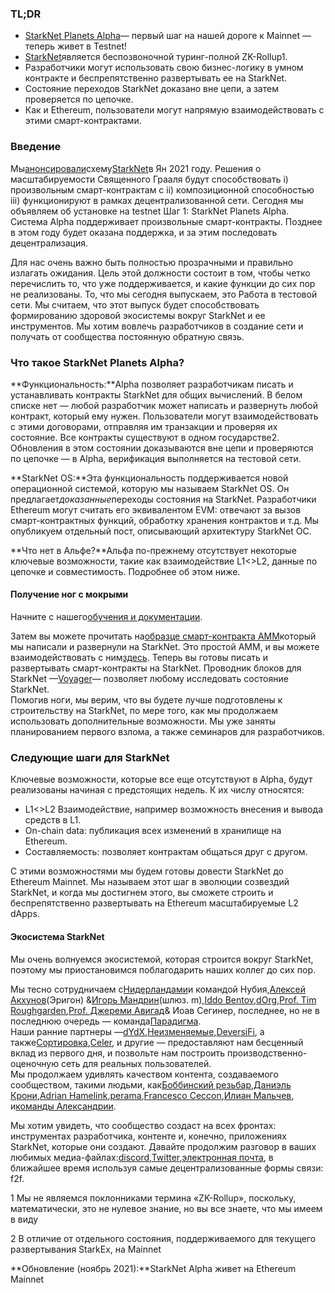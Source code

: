 ### **TL;DR**

* [StarkNet Planets Alpha](https://voyager.online/)— первый шаг на нашей дороге к Mainnet — теперь живет в Testnet!
* [StarkNet](https://starkware.co/product/starknet/)является беспозвоночной туринг-полной ZK-Rollup1.
* Разработчики могут использовать свою бизнес-логику в умном контракте и беспрепятственно развертывать ее на StarkNet.
* Состояние переходов StarkNet доказано вне цепи, а затем проверяется по цепочке.
* Как и Ethereum, пользователи могут напрямую взаимодействовать с этими смарт-контрактами.

### **Введение**

Мы[анонсировали](https://medium.com/starkware/on-the-road-to-starknet-a-permissionless-stark-powered-l2-zk-rollup-83be53640880)схему[StarkNet](https://starkware.co/product/starknet/)в Ян 2021 году. Решения о масштабируемости Священного Грааля будут способствовать i) произвольным смарт-контрактам с ii) композиционной способностью iii) функционируют в рамках децентрализованной сети. Сегодня мы объявляем об установке на testnet Шаг 1: StarkNet Planets Alpha. Система Alpha поддерживает произвольные смарт-контракты. Позднее в этом году будет оказана поддержка, и за этим последовать децентрализация.

Для нас очень важно быть полностью прозрачными и правильно излагать ожидания. Цель этой должности состоит в том, чтобы четко перечислить то, что уже поддерживается, и какие функции до сих пор не реализованы. То, что мы сегодня выпускаем, это Работа в тестовой сети. Мы считаем, что этот выпуск будет способствовать формированию здоровой экосистемы вокруг StarkNet и ее инструментов. Мы хотим вовлечь разработчиков в создание сети и получать от сообщества постоянную обратную связь.

### **Что такое StarkNet Planets Alpha?**

**Функциональность:**Alpha позволяет разработчикам писать и устанавливать контракты StarkNet для общих вычислений. В белом списке нет — любой разработчик может написать и развернуть любой контракт, который ему нужен. Пользователи могут взаимодействовать с этими договорами, отправляя им транзакции и проверяя их состояние. Все контракты существуют в одном государстве2. Обновления в этом состоянии доказываются вне цепи и проверяются по цепочке — в Alpha, верификация выполняется на тестовой сети.

**StarkNet OS:**Эта функциональность поддерживается новой операционной системой, которую мы называем StarkNet OS. Он предлагает*доказанные*переходы состояния на StarkNet. Разработчики Ethereum могут считать его эквивалентом EVM: отвечают за вызов смарт-контрактных функций, обработку хранения контрактов и т.д. Мы опубликуем отдельный пост, описывающий архитектуру StarkNet ОС.

**Что нет в Альфе?**Альфа по-прежнему отсутствует некоторые ключевые возможности, такие как взаимодействие L1<>L2, данные по цепочке и совместимость. Подробнее об этом ниже.

#### **Получение ног с мокрыми**

Начните с нашего[обучения и документации](https://www.cairo-lang.org/docs/hello_starknet/).

Затем вы можете прочитать на[образце смарт-контракта AMM](http://cairo-lang.org/docs/hello_starknet/amm.html)который мы написали и развернули на StarkNet. Это простой AMM, и вы можете взаимодействовать с ним[здесь](https://starkware-amm-demo.netlify.app/swap). Теперь вы готовы писать и развертывать смарт-контракты на StarkNet. Проводник блоков для StarkNet —[Voyager](https://voyager.online/)— позволяет любому исследовать состояние StarkNet.\
Помогив ноги, мы верим, что вы будете лучше подготовлены к строительству на StarkNet, по мере того, как мы продолжаем использовать дополнительные возможности. Мы уже заняты планированием первого взлома, а также семинаров для разработчиков.

### **Следующие шаги для StarkNet**

Ключевые возможности, которые все еще отсутствуют в Alpha, будут реализованы начиная с предстоящих недель. К их числу относятся:

* L1<>L2 Взаимодействие, например возможность внесения и вывода средств в L1.
* On-chain data: публикация всех изменений в хранилище на Ethereum.
* Составляемость: позволяет контрактам общаться друг с другом.

С этими возможностями мы будем готовы довести StarkNet до Ethereum Mainnet. Мы называем этот шаг в эволюции созвездий StarkNet, и когда мы достигнем этого, вы сможете строить и беспрепятственно развертывать на Ethereum масштабируемые L2 dApps.

#### **Экосистема StarkNet**

Мы очень волнуемся экосистемой, которая строится вокруг StarkNet, поэтому мы приостановимся поблагодарить наших коллег до сих пор.

Мы тесно сотрудничаем с[Нидерландами](https://twitter.com/nethermindeth)и командой Нубия,[Алексей Акхунов](https://twitter.com/realLedgerwatch)(Эригон) &[Игорь Мандрин](https://twitter.com/mandrigin)(шлюз. m),[Iddo Bentov](https://www.cs.cornell.edu/~iddo/),[dOrg](https://twitter.com/dOrg_tech),[Prof. Tim Roughgarden](https://twitter.com/algo_class),[Prof. Джереми Авигад](https://www.andrew.cmu.edu/user/avigad/)& Иоав Сегинер, последнее, но не в последнюю очередь — команда[Парадигма](https://twitter.com/paradigm).\
Наши ранние партнеры —[dYdX](https://twitter.com/dydxprotocol),[Неизменяемые](https://twitter.com/Immutable),[DeversiFi](https://twitter.com/deversifi), а также[Сортировка](https://twitter.com/SorareHQ),[Celer](https://twitter.com/CelerNetwork), и другие — предоставляют нам бесценный вклад из первого дня, и позвольте нам построить производственно-оценочную сеть для реальных пользователей.\
Мы продолжаем удивлять качеством контента, создаваемого сообществом, такими людьми, как[Боббинский резьбар](https://twitter.com/bobbinth),[Даниэль Крони](https://github.com/danielkroeni/cairo-playground/blob/main/anon-bank/README.md),[Adrian Hamelink](https://twitter.com/adr1anh),[perama](https://twitter.com/eth_worm),[Francesco Ceccon](https://twitter.com/ceccon_me),[Илиан Мальчев](http://twitter.com/imalchev), и[команды Александрии](https://blockchainpartner.fr/).

Мы хотим увидеть, что сообщество создаст на всех фронтах: инструментах разработчика, контенте и, конечно, приложениях StarkNet, которые они создают. Давайте продолжим разговор в ваших любимых медиа-файлах:[discord](https://discord.gg/uJ9HZTUk2Y),[Twitter](https://twitter.com/CairoLang),[электронная почта](mailto:info@starkware.co), в ближайшее время используя самые децентрализованные формы связи: f2f.

1 Мы не являемся поклонниками термина «ZK-Rollup», поскольку, математически, это не нулевое знание, но вы все знаете, что мы имеем в виду

2 В отличие от отдельного состояния, поддерживаемого для текущего развертывания StarkEx, на Mainnet

**Обновление (ноябрь 2021):**StarkNet Alpha живет на Ethereum Mainnet